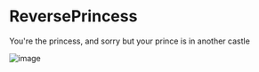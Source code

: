 # ReversePrincess
You're the princess, and sorry but your prince is in another castle

![image](https://github.com/PLNech/ReversePrincess/assets/1821404/78faad37-b38c-4d4b-a794-6683e3ec2f67)
